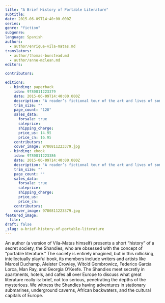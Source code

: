 ```yaml
---
title: "A Brief History of Portable Literature"
subtitle:
date: 2015-06-09T14:40:00.000Z
series:
genre: "fiction"
subgenre:
language: Spanish
authors:
  - author/enrique-vila-matas.md
translators:
  - author/thomas-bunstead.md
  - author/anne-mclean.md
editors:

contributors:

editions:
  - binding: paperback
    isbn: 9780811223379
    date: 2015-06-09T14:40:00.000Z
    description: "A reader’s fictional tour of the art and lives of some of the great 20th-century artists and writers "
    trim_size: ""
    page_count: "128"
    sales_data:
      forsale: true
      saleprice:
      shipping_charge:
      price_us: 14.95
      price_cn: 16.95
    contributors:
    cover_image: 9780811223379.jpg
  - binding: ebook
    isbn: 9780811223386
    date: 2015-06-09T14:40:00.000Z
    description: "A reader’s fictional tour of the art and lives of some of the great 20th-century artists and writers "
    trim_size: ""
    page_count: ""
    sales_data:
      forsale: true
      saleprice:
      shipping_charge:
      price_us:
      price_cn:
    contributors:
    cover_image: 9780811223379.jpg
featured_image:
  file:
draft: false
_slug: a-brief-history-of-portable-literature
---
```


An author (a version of Vila-Matas himself) presents a short “history” of a secret society, the Shandies, who are obsessed with the concept of “portable literature.” The society is entirely imagined, but in this rollicking, intellectually playful book, its members include writers and artists like Marcel Duchamp, Aleister Crowley, Witold Gombrowicz, Federico García Lorca, Man Ray, and Georgia O’Keefe. The Shandies meet secretly in apartments, hotels, and cafes all over Europe to discuss what great literature really is: brief, not too serious, penetrating the depths of the mysterious. We witness the Shandies having adventures in stationary submarines, underground caverns, African backwaters, and the cultural capitals of Europe. 
